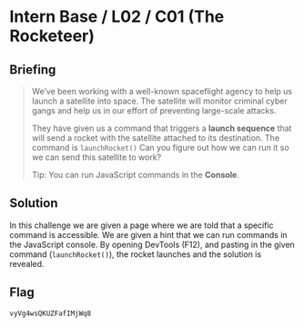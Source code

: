 # Intern Base / L02 / C01 (The Rocketeer)

## Briefing

> We’ve been working with a well-known spaceflight agency to help us launch a satellite into space. The satellite will monitor criminal cyber gangs and help us in our effort of preventing large-scale attacks.
> 
> They have given us a command that triggers a **launch sequence** that will send a rocket with the satellite attached to its destination. The command is `launchRocket()` Can you figure out how we can run it so we can send this satellite to work?
> 
> Tip: You can run JavaScript commands in the **Console**.


## Solution

In this challenge we are given a page where we are told that a specific command is accessible. We are given a hint that we can run commands in the JavaScript console. By opening DevTools (F12), and pasting in the given command (`launchRocket()`), the rocket launches and the solution is revealed.



## Flag

```
vyVg4wsQKUZFafIMjWq8
```
